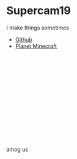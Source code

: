 # Supercam19

I make things sometimes<br>
* [Github](https://www.github.com/supercam19)
* [Planet Minecraft](https://www.planetminecraft.com/member/supercam19/)

<br><br><br><br><br><br><br><br><br><br><br><br><br><br>
amog us